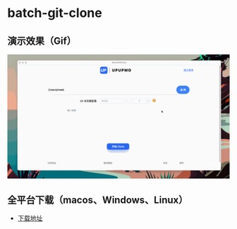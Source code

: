 # batch-git-clone

## 演示效果（Gif）

![gif](images/gif.gif)

## 全平台下载（macos、Windows、Linux）

- [下载地址](https://pan.baidu.com/s/1hImBq4ANPzjF7F9YViKrhg?pwd=56rs)

